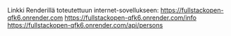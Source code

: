 Linkki Renderillä toteutettuun internet-sovellukseen:
https://fullstackopen-qfk6.onrender.com
https://fullstackopen-qfk6.onrender.com/info
https://fullstackopen-qfk6.onrender.com/api/persons